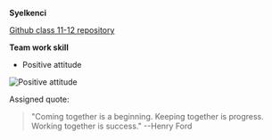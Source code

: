 **Syelkenci**

[Github class 11-12 repository](https://github.com/HackYourFutureBelgium/class-11-12)

**Team work skill**
  * Positive attitude

![Positive attitude](https://i.pinimg.com/originals/a6/7b/63/a67b63ebe503bb181fc880b220ce0737.png)

Assigned quote: 
>"Coming together is a beginning. Keeping together is progress. Working together is success." --Henry Ford
